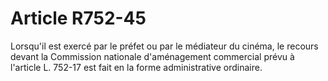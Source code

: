 # Article R752-45

Lorsqu'il est exercé par le préfet ou par le médiateur du cinéma, le recours devant la Commission nationale d'aménagement commercial prévu à l'article L. 752-17 est fait en la forme administrative ordinaire.
